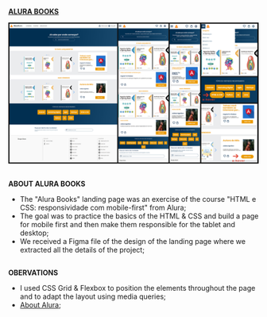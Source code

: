 [**ALURA BOOKS**]()

![Alura Books Preview](RodrigoZandeOliveira_Exercise_AluraBooks_Preview.jpg)

##

**ABOUT ALURA BOOKS**

- The "Alura Books" landing page was an exercise of the course "HTML e CSS: responsividade com mobile-first" from Alura;
- The goal was to practice the basics of the HTML & CSS and build a page for mobile first and then make them responsible for the tablet and desktop;
- We received a Figma file of the design of the landing page where we extracted all the details of the project;

##

**OBERVATIONS**

- I used CSS Grid & Flexbox to position the elements throughout the page and to adapt the layout using media queries;
- [About Alura](https://www.alura.com.br);
